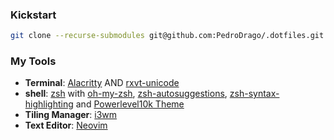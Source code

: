 ### Kickstart
```bash
git clone --recurse-submodules git@github.com:PedroDrago/.dotfiles.git && cd .dotfiles && ./install

```

### My Tools
- **Terminal**: [Alacritty](https://github.com/alacritty/alacritty) AND [rxvt-unicode](https://wiki.archlinux.org/title/rxvt-unicode)
- **shell**: [zsh](https://www.zsh.org/) with [oh-my-zsh](https://github.com/ohmyzsh/ohmyzsh), [zsh-autosuggestions](https://github.com/zsh-users/zsh-autosuggestions), [zsh-syntax-highlighting](https://github.com/zsh-users/zsh-syntax-highlighting) and [Powerlevel10k Theme](https://github.com/romkatv/powerlevel10k)
- **Tiling Manager**: [i3wm](https://i3wm.org/)
- **Text Editor**: [Neovim](https://github.com/neovim/neovim)

